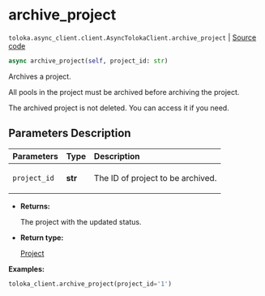 # archive_project
`toloka.async_client.client.AsyncTolokaClient.archive_project` | [Source code](https://github.com/Toloka/toloka-kit/blob/v1.1.4/src/async_client/client.py#L0)

```python
async archive_project(self, project_id: str)
```

Archives a project.


All pools in the project must be archived before archiving the project.

The archived project is not deleted. You can access it if you need.

## Parameters Description

| Parameters | Type | Description |
| :----------| :----| :-----------|
`project_id`|**str**|<p>The ID of project to be archived.</p>

* **Returns:**

  The project with the updated status.

* **Return type:**

  [Project](toloka.client.project.Project.md)

**Examples:**


```python
toloka_client.archive_project(project_id='1')
```
